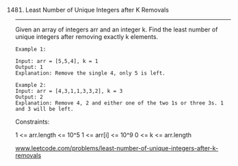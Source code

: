 1481. Least Number of Unique Integers after K Removals
***

Given an array of integers arr and an integer k. Find the least number of unique integers after removing exactly k elements.


~~~~
Example 1:

Input: arr = [5,5,4], k = 1
Output: 1
Explanation: Remove the single 4, only 5 is left.
~~~~
~~~~
Example 2:
Input: arr = [4,3,1,1,3,3,2], k = 3
Output: 2
Explanation: Remove 4, 2 and either one of the two 1s or three 3s. 1 and 3 will be left.
~~~~

Constraints:

1 <= arr.length <= 10^5
1 <= arr[i] <= 10^9
0 <= k <= arr.length

www.leetcode.com/problems/least-number-of-unique-integers-after-k-removals
